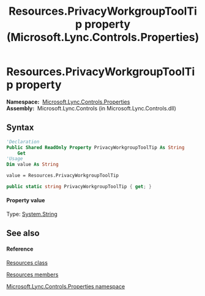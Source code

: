 ﻿---
title: Resources.PrivacyWorkgroupToolTip property  (Microsoft.Lync.Controls.Properties)
TOCTitle: 'PrivacyWorkgroupToolTip property '
ms:assetid: P:Microsoft.Lync.Controls.Properties.Resources.PrivacyWorkgroupToolTip_DI_3_UC_OCS14MrefLyncWPF
ms:mtpsurl: https://msdn.microsoft.com/en-us/library/microsoft.lync.controls.properties.resources.privacyworkgrouptooltip_di_3_uc_ocs14mreflyncwpf(v=office.15)
ms:contentKeyID: 48599074
ms.date: 07/28/2014
mtps_version: v=office.15
f1_keywords:
- Microsoft.Lync.Controls.Properties.Resources.PrivacyWorkgroupToolTip
dev_langs:
- CSharp
- JScript
- VB
- other
---

# Resources.PrivacyWorkgroupToolTip property

**Namespace:**  [Microsoft.Lync.Controls.Properties](microsoft-lync-controls-properties-namespace_1.md)  
**Assembly:**  Microsoft.Lync.Controls (in Microsoft.Lync.Controls.dll)

## Syntax

``` vb
'Declaration
Public Shared ReadOnly Property PrivacyWorkgroupToolTip As String
    Get
'Usage
Dim value As String

value = Resources.PrivacyWorkgroupToolTip
```

``` csharp
public static string PrivacyWorkgroupToolTip { get; }
```

#### Property value

Type: [System.String](http://msdn2.microsoft.com/en-us/library/s1wwdcbf)  

## See also

#### Reference

[Resources class](resources-class-microsoft-lync-controls-properties_1.md)

[Resources members](resources-members-microsoft-lync-controls-properties_1.md)

[Microsoft.Lync.Controls.Properties namespace](microsoft-lync-controls-properties-namespace_1.md)

